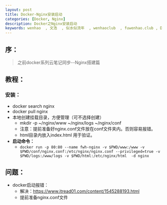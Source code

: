 ```yaml
---
layout: post
title: Docker-Nginx安装启动
categories: [Docker, Nginx]
description: Docker之Nginx安装启动
keywords: wenhao  , 文浩  , 似水似流年  , wenhaoclub  , fuwenhao.club , Docker , Nginx
---
```


## 序：

> 之前docker系列云笔记同步--Nginx搭建篇

## 教程：
### 安装：
- docker search nginx
- docker pull nginx
- 本地创建挂载目录，方便管理（可不选择创建）
    -  mkdir -p ~/nginx/www ~/nginx/logs ~/nginx/conf
    -  注意：提前准备好nginx.conf文件放在conf文件夹内。否则容易报错。
    -  html目录内放入index.html 用于验证。
- **启动命令：**
    - `docker run -p 80:80 --name fwh-nginx -v $PWD/www:/www -v $PWD/conf/nginx.conf:/etc/nginx/nginx.conf --privileged=true -v $PWD/logs:/www/logs -v $PWD/html:/etc/nginx/html  -d nginx`

## 问题：
- docker启动报错：
    - 解决：https://www.itread01.com/content/1545288193.html
    - 提前准备nginx.conf文件